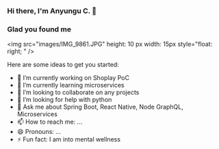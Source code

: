 ### Hi there, I'm Anyungu C. 👋    
### Glad you found me

<img src="images/IMG_9861.JPG"
     height: 10 px width: 15px
     style="float: right; " />


Here are some ideas to get you started:

- 🔭 I’m currently working on Shoplay PoC
- 🌱 I’m currently learning microservices
- 👯 I’m looking to collaborate on any projects
- 🤔 I’m looking for help with python
- 💬 Ask me about Spring Boot, React Native, Node GraphQL, Microservices
- 📫 How to reach me: ...
- 😄 Pronouns: ...
- ⚡ Fun fact: I am into mental wellness
